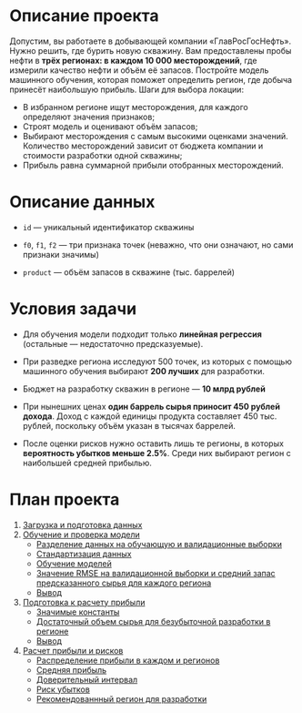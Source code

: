 # Описание проекта

Допустим, вы работаете в добывающей компании «ГлавРосГосНефть». Нужно решить, где бурить новую скважину.
Вам предоставлены пробы нефти в **трёх регионах: в каждом 10 000 месторождений**, где измерили качество нефти и объём её запасов. Постройте модель машинного обучения, которая поможет определить регион, где добыча принесёт наибольшую прибыль. 
Шаги для выбора локации:
- В избранном регионе ищут месторождения, для каждого определяют значения признаков;
- Строят модель и оценивают объём запасов;
- Выбирают месторождения с самым высокими оценками значений. Количество месторождений зависит от бюджета компании и стоимости разработки одной скважины;
- Прибыль равна суммарной прибыли отобранных месторождений.

# Описание данных

- `id` — уникальный идентификатор скважины

- `f0`, `f1`, `f2` — три признака точек (неважно, что они означают, но сами признаки значимы)

- `product` — объём запасов в скважине (тыс. баррелей)

# Условия задачи

- Для обучения модели подходит только **линейная регрессия** (остальные — недостаточно предсказуемые).


- При разведке региона исследуют 500 точек, из которых с помощью машинного обучения выбирают **200 лучших** для разработки.


- Бюджет на разработку скважин в регионе — **10 млрд рублей**


- При нынешних ценах **один баррель сырья приносит 450 рублей дохода**. Доход с каждой единицы продукта составляет 450 тыс. рублей, поскольку объём указан в тысячах баррелей.


- После оценки рисков нужно оставить лишь те регионы, в которых **вероятность убытков меньше 2.5%**. Среди них выбирают регион с наибольшей средней прибылью.

# План проекта

1. [Загрузка и  подготовка данных](#шаг_1)
2. [Обучение и проверка модели](#шаг_2)
    - [Разделение данных на обучающую и валидационные выборки](#разделение_данных)
    - [Стандартизация данных](#стандартизация)
    - [Обучение моделей](#обучение_моделей)
    - [Значение RMSE на валидационной выборки и средний запас предсказанного сырья для каждого региона](#RMSE)
    - [Вывод](#вывод_1)
3. [Подготовка к расчету прибыли](#шаг_3)
    - [Значимые константы](#константы)
    - [Достаточный объем сырья для безубыточной разработки в регионе](#V)
    - [Вывод](#вывод_2)
4. [Расчет прибыли и рисков](#шаг_4)
    - [Распределение прибыли в каждом и регионов](#распределение_прибыли)
    - [Средняя прибыль](#средняя_прибыль_по_региону)
    - [Доверительный интервал](#доверительный_интервала_для_прибыли)
    - [Риск убытков](#риски_убытка)
    - [Рекомендованнный регион для разработки](#рекомендация)
